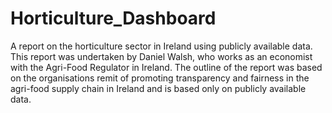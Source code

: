 # Horticulture_Dashboard
A report on the horticulture sector in Ireland using publicly available data. This report was undertaken by Daniel Walsh, who works as an economist with the Agri-Food Regulator in Ireland. The outline of the report was based on the organisations remit of promoting transparency and fairness in the agri-food supply chain in Ireland and is based only on publicly available data.
